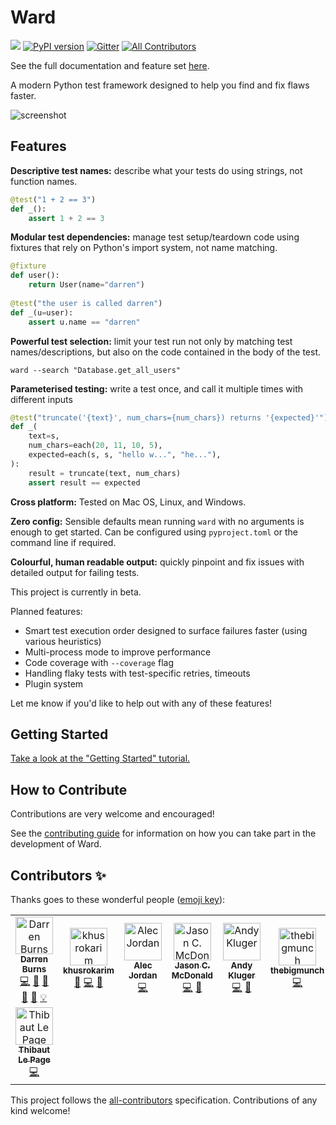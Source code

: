 # Ward
![](https://github.com/darrenburns/ward/workflows/Ward%20CI/badge.svg)
[![PyPI version](https://badge.fury.io/py/ward.svg)](https://badge.fury.io/py/ward)
[![Gitter](https://badges.gitter.im/python-ward/community.svg)](https://gitter.im/python-ward/community?utm_source=badge&utm_medium=badge&utm_campaign=pr-badge) <!-- ALL-CONTRIBUTORS-BADGE:START - Do not remove or modify this section -->[![All Contributors](https://img.shields.io/badge/all_contributors-8-orange.svg?style=flat-square)](#contributors-)<!-- ALL-CONTRIBUTORS-BADGE:END -->

See the full documentation and feature set [here](https://wardpy.com).

A modern Python test framework designed to help you find and fix flaws faster.

![screenshot](https://raw.githubusercontent.com/darrenburns/ward/master/screenshot.png)

## Features

**Descriptive test names:** describe what your tests do using strings, not function names.
```python
@test("1 + 2 == 3")
def _():
    assert 1 + 2 == 3
```

**Modular test dependencies:** manage test setup/teardown code using fixtures that rely on Python's import system, not
name matching.
```python
@fixture
def user():
    return User(name="darren")
    
@test("the user is called darren")
def _(u=user):
    assert u.name == "darren"
```

**Powerful test selection:** limit your test run not only by matching test names/descriptions, but also on the code 
contained in the body of the test.
```
ward --search "Database.get_all_users"
```
**Parameterised testing:** write a test once, and call it multiple times with different inputs
```python
@test("truncate('{text}', num_chars={num_chars}) returns '{expected}'")
def _(
    text=s,
    num_chars=each(20, 11, 10, 5),
    expected=each(s, s, "hello w...", "he..."),
):
    result = truncate(text, num_chars)
    assert result == expected
```

**Cross platform:** Tested on Mac OS, Linux, and Windows.

**Zero config:** Sensible defaults mean running `ward` with no arguments is enough to get started. Can be configured using `pyproject.toml` or the command line if required.

**Colourful, human readable output:** quickly pinpoint and fix issues with detailed output for failing tests.

This project is currently in beta.

Planned features:

* Smart test execution order designed to surface failures faster (using various heuristics)
* Multi-process mode to improve performance
* Code coverage with `--coverage` flag
* Handling flaky tests with test-specific retries, timeouts
* Plugin system

Let me know if you'd like to help out with any of these features!

## Getting Started

[Take a look at the "Getting Started" tutorial.](https://wardpy.com/guide/tutorial)

## How to Contribute

Contributions are very welcome and encouraged!

See the [contributing guide](.github/CONTRIBUTING.md) for information on how you can take part in the development of Ward.

## Contributors ✨

Thanks goes to these wonderful people ([emoji key](https://allcontributors.org/docs/en/emoji-key)):

<!-- ALL-CONTRIBUTORS-LIST:START - Do not remove or modify this section -->
<!-- prettier-ignore-start -->
<!-- markdownlint-disable -->
<table>
  <tr>
    <td align="center"><a href="https://darrenburns.net"><img src="https://avatars0.githubusercontent.com/u/5740731?v=4" width="60px;" alt="Darren Burns"/><br /><sub><b>Darren Burns</b></sub></a><br /><a href="https://github.com/darrenburns/ward/commits?author=darrenburns" title="Code">💻</a> <a href="https://github.com/darrenburns/ward/commits?author=darrenburns" title="Documentation">📖</a> <a href="#ideas-darrenburns" title="Ideas, Planning, & Feedback">🤔</a> <a href="#review-darrenburns" title="Reviewed Pull Requests">👀</a> <a href="https://github.com/darrenburns/ward/issues?q=author%3Adarrenburns" title="Bug reports">🐛</a> <a href="#example-darrenburns" title="Examples">💡</a></td>
    <td align="center"><a href="https://github.com/khusrokarim"><img src="https://avatars0.githubusercontent.com/u/1615476?v=4" width="60px;" alt="khusrokarim"/><br /><sub><b>khusrokarim</b></sub></a><br /><a href="#ideas-khusrokarim" title="Ideas, Planning, & Feedback">🤔</a> <a href="https://github.com/darrenburns/ward/commits?author=khusrokarim" title="Code">💻</a> <a href="https://github.com/darrenburns/ward/issues?q=author%3Akhusrokarim" title="Bug reports">🐛</a></td>
    <td align="center"><a href="https://github.com/AlecJ"><img src="https://avatars2.githubusercontent.com/u/5054790?v=4" width="60px;" alt="Alec Jordan"/><br /><sub><b>Alec Jordan</b></sub></a><br /><a href="https://github.com/darrenburns/ward/commits?author=AlecJ" title="Code">💻</a></td>
    <td align="center"><a href="https://www.indeliblebluepen.com"><img src="https://avatars2.githubusercontent.com/u/7471402?v=4" width="60px;" alt="Jason C. McDonald"/><br /><sub><b>Jason C. McDonald</b></sub></a><br /><a href="https://github.com/darrenburns/ward/commits?author=CodeMouse92" title="Code">💻</a> <a href="#ideas-CodeMouse92" title="Ideas, Planning, & Feedback">🤔</a></td>
    <td align="center"><a href="https://github.com/AndydeCleyre"><img src="https://avatars3.githubusercontent.com/u/1787385?v=4" width="60px;" alt="Andy Kluger"/><br /><sub><b>Andy Kluger</b></sub></a><br /><a href="https://github.com/darrenburns/ward/commits?author=AndydeCleyre" title="Code">💻</a> <a href="#ideas-AndydeCleyre" title="Ideas, Planning, & Feedback">🤔</a></td>
    <td align="center"><a href="https://forum.thebigmunch.me"><img src="https://avatars0.githubusercontent.com/u/118418?v=4" width="60px;" alt="thebigmunch"/><br /><sub><b>thebigmunch</b></sub></a><br /><a href="https://github.com/darrenburns/ward/commits?author=thebigmunch" title="Code">💻</a></td>
    <td align="center"><a href="https://github.com/onlyanegg"><img src="https://avatars0.githubusercontent.com/u/7731128?v=4" width="60px;" alt="Tyler Couto"/><br /><sub><b>Tyler Couto</b></sub></a><br /><a href="https://github.com/darrenburns/ward/commits?author=onlyanegg" title="Code">💻</a></td>
  </tr>
  <tr>
    <td align="center"><a href="https://github.com/thilp"><img src="https://avatars2.githubusercontent.com/u/968838?v=4" width="60px;" alt="Thibaut Le Page"/><br /><sub><b>Thibaut Le Page</b></sub></a><br /><a href="https://github.com/darrenburns/ward/commits?author=thilp" title="Code">💻</a></td>
  </tr>
</table>

<!-- markdownlint-enable -->
<!-- prettier-ignore-end -->
<!-- ALL-CONTRIBUTORS-LIST:END -->

This project follows the [all-contributors](https://github.com/all-contributors/all-contributors) specification. Contributions of any kind welcome!

